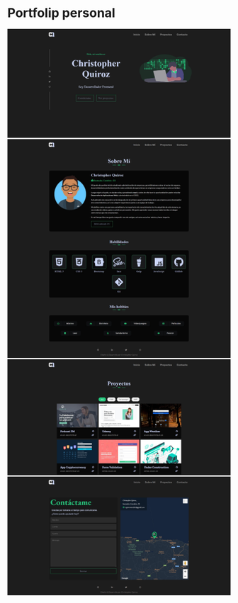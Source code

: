 # Portfolip personal
![Diseño](./design/portfolio-inicio.png)
![Diseño](./design/portfolio-sobre-mi.png)
![Diseño](./design/portfolio-proyectos.png)
![Diseño](./design/portfolio-contacto.png)
